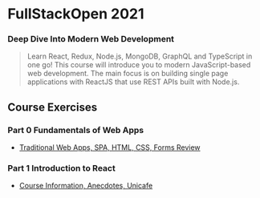 # FullStackOpen 2021
### Deep Dive Into Modern Web Development
> Learn React, Redux, Node.js, MongoDB, GraphQL and TypeScript in one go! This course will introduce you to modern JavaScript-based web development. The main focus is on building single page applications with ReactJS that use REST APIs built with Node.js.
## Course Exercises

### Part 0 Fundamentals of Web Apps
* [Traditional Web Apps, SPA, HTML, CSS, Forms Review](https://github.com/jbryan11/fullstack-open-2021/tree/main/part0)

### Part 1 Introduction to React

* [Course Information, Anecdotes, Unicafe](https://github.com/jbryan11/fullstack-open-2021/tree/main/part1)
